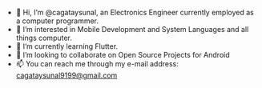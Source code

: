 - 👋 Hi, I’m @cagataysunal, an Electronics Engineer currently employed as a computer programmer.
- 👀 I’m interested in Mobile Development and System Languages and all things computer.
- 🌱 I’m currently learning Flutter.
- 💞️ I’m looking to collaborate on Open Source Projects for Android
- 📫 You can reach me through my e-mail address: cagataysunal9199@gmail.com

<!---
cagataysunal/cagataysunal is a ✨ special ✨ repository because its `README.md` (this file) appears on your GitHub profile.
You can click the Preview link to take a look at your changes.
--->
